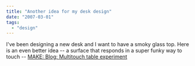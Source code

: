 ```yaml
---
title: "Another idea for my desk design"
date: "2007-03-01"
tags: 
  - "design"
---
```


I've been designing a new desk and I want to have a smoky glass top. Here is an even better idea -- a surface that responds in a super funky way to touch -- [MAKE: Blog: Multitouch table experiment](http://www.makezine.com/blog/archive/2007/02/multitouch_table_experime.html?CMP=OTC-0D6B48984890 "MAKE: Blog: Multitouch table experiment")
